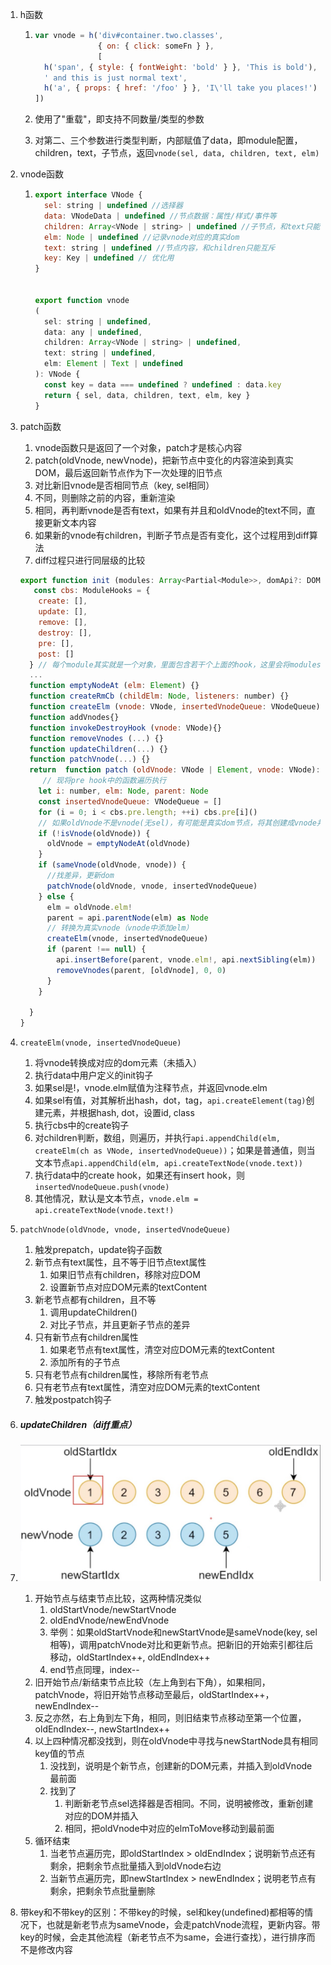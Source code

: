 1. h函数

   1. ```js
      var vnode = h('div#container.two.classes', 
                    { on: { click: someFn } }, 
                    [
        h('span', { style: { fontWeight: 'bold' } }, 'This is bold'),
        ' and this is just normal text',
        h('a', { props: { href: '/foo' } }, 'I\'ll take you places!')
      ])
      ```

   2. 使用了"重载"，即支持不同数量/类型的参数

   3. 对第二、三个参数进行类型判断，内部赋值了data，即module配置，children，text，子节点，返回`vnode(sel, data, children, text, elm)`

2. vnode函数

   1. ```js
      export interface VNode {
        sel: string | undefined //选择器
        data: VNodeData | undefined //节点数据：属性/样式/事件等
        children: Array<VNode | string> | undefined //子节点，和text只能互斥
        elm: Node | undefined //记录vnode对应的真实dom
        text: string | undefined //节点内容，和children只能互斥
        key: Key | undefined // 优化用
      }
      
      
      export function vnode 
      (
      	sel: string | undefined,
        data: any | undefined,
        children: Array<VNode | string> | undefined, 
        text: string | undefined, 
        elm: Element | Text | undefined 
      ): VNode {
        const key = data === undefined ? undefined : data.key
        return { sel, data, children, text, elm, key }
      }
      
      ```

3. patch函数

   1. vnode函数只是返回了一个对象，patch才是核心内容
   2. patch(oldVnode, newVnode)，把新节点中变化的内容渲染到真实DOM，最后返回新节点作为下一次处理的旧节点
   3. 对比新旧vnode是否相同节点（key, sel相同）
   4. 不同，则删除之前的内容，重新渲染
   5. 相同，再判断vnode是否有text，如果有并且和oldVnode的text不同，直接更新文本内容
   6. 如果新的vnode有children，判断子节点是否有变化，这个过程用到diff算法
   7. diff过程只进行同层级的比较

   ```js
   export function init (modules: Array<Partial<Module>>, domApi?: DOMAPI) {
      const cbs: ModuleHooks = {
       create: [],
       update: [],
       remove: [],
       destroy: [],
       pre: [],
       post: []
     } // 每个module其实就是一个对象，里面包含若干个上面的hook，这里会将modules遍历，将每个里面各个hook，push到cbs对应hook的数组中
     ...
     function emptyNodeAt (elm: Element) {}
     function createRmCb (childElm: Node, listeners: number) {}
     function createElm (vnode: VNode, insertedVnodeQueue: VNodeQueue): Node {}
     function addVnodes{}
     function invokeDestroyHook (vnode: VNode){}
     function removeVnodes (...) {}
     function updateChildren(...) {}
     function patchVnode(...) {}
     return  function patch (oldVnode: VNode | Element, vnode: VNode): VNode {
      	// 现将pre hook中的函数遍历执行
       let i: number, elm: Node, parent: Node
       const insertedVnodeQueue: VNodeQueue = []
       for (i = 0; i < cbs.pre.length; ++i) cbs.pre[i]()
       // 如果oldVnode不是vnode(无sel)，有可能是真实dom节点，将其创建成vnode并设置elm
       if (!isVnode(oldVnode)) {
         oldVnode = emptyNodeAt(oldVnode)
       }
       if (sameVnode(oldVnode, vnode)) {
         //找差异，更新dom
         patchVnode(oldVnode, vnode, insertedVnodeQueue)
       } else {
         elm = oldVnode.elm!
         parent = api.parentNode(elm) as Node
         // 转换为真实vnode（vnode中添加elm）
         createElm(vnode, insertedVnodeQueue)
         if (parent !== null) {
           api.insertBefore(parent, vnode.elm!, api.nextSibling(elm))
           removeVnodes(parent, [oldVnode], 0, 0)
         }
       }
   
     }
   }
   ```
 1. `createElm(vnode, insertedVnodeQueue)`
   
      1. 将vnode转换成对应的dom元素（未插入）
      2. 执行data中用户定义的init钩子
      3. 如果sel是!，vnode.elm赋值为注释节点，并返回vnode.elm
      4. 如果sel有值，对其解析出hash，dot，tag，`api.createElement(tag)`创建元素，并根据hash, dot，设置id, class
      5. 执行cbs中的create钩子
      6. 对children判断，数组，则遍历，并执行`api.appendChild(elm, createElm(ch as VNode, insertedVnodeQueue))`；如果是普通值，则当文本节点`api.appendChild(elm, api.createTextNode(vnode.text))`
      7. 执行data中的create hook，如果还有insert hook，则`insertedVnodeQueue.push(vnode)`
      8. 其他情况，默认是文本节点，`vnode.elm = api.createTextNode(vnode.text!)`
   
   2. `patchVnode(oldVnode, vnode, insertedVnodeQueue)`
   
      1. 触发prepatch，update钩子函数
      2. 新节点有text属性，且不等于旧节点text属性
         1. 如果旧节点有children，移除对应DOM
         2. 设置新节点对应DOM元素的textContent
      3. 新老节点都有children，且不等
         1. 调用updateChildren()
         2. 对比子节点，并且更新子节点的差异
      4. 只有新节点有children属性
         1. 如果老节点有text属性，清空对应DOM元素的textContent
         2. 添加所有的子节点
      5. 只有老节点有children属性，移除所有老节点
      6. 只有老节点有text属性，清空对应DOM元素的textContent
      7. 触发postpatch钩子
   
   3. ##### updateChildren（diff重点）
   
   4. ![vnode](./Images/vnode.png)
   
      1. 开始节点与结束节点比较，这两种情况类似
         1. oldStartVnode/newStartVnode
         2. oldEndVnode/newEndVnode
         3. 举例：如果oldStartVnode和newStartVnode是sameVnode(key, sel相等)，调用patchVnode对比和更新节点。把新旧的开始索引都往后移动，oldStartIndex++, oldEndIndex++
         4. end节点同理，index--
      2. 旧开始节点/新结束节点比较（左上角到右下角），如果相同，patchVnode，将旧开始节点移动至最后，oldStartIndex++，newEndIndex--
      3. 反之亦然，右上角到左下角，相同，则旧结束节点移动至第一个位置，oldEndIndex--, newStartIndex++
      4. 以上四种情况都没找到，则在oldVnode中寻找与newStartNode具有相同key值的节点
         1. 没找到，说明是个新节点，创建新的DOM元素，并插入到oldVnode最前面
         2. 找到了
            1. 判断新老节点sel选择器是否相同。不同，说明被修改，重新创建对应的DOM并插入
            2. 相同，把oldVnode中对应的elmToMove移动到最前面
      5. 循环结束
         1. 当老节点遍历完，即oldStartIndex > oldEndIndex；说明新节点还有剩余，把剩余节点批量插入到oldVnode右边
         2. 当新节点遍历完，即newStartIndex > newEndIndex；说明老节点有剩余，把剩余节点批量删除
   
   5. 带key和不带key的区别：不带key的时候，sel和key(undefined)都相等的情况下，也就是新老节点为sameVnode，会走patchVnode流程，更新内容。带key的时候，会走其他流程（新老节点不为same，会进行查找），进行排序而不是修改内容